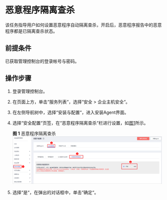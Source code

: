 # 恶意程序隔离查杀<a name="ZH-CN_TOPIC_0127953329"></a>

该任务指导用户如何设置恶意程序自动隔离查杀，开启后，恶意程序报告中的恶意程序都是已隔离查杀状态。

## 前提条件<a name="section14654172531810"></a>

已获取管理控制台的登录帐号与密码。

## 操作步骤<a name="section11261150131818"></a>

1.  登录管理控制台。
2.  在页面上方，单击“服务列表“，选择“安全  \>  企业主机安全“。
3.  在左侧导航树中，选择“安装与配置“，进入安装Agent界面。
4.  选择“安全配置“页签，在“恶意程序隔离查杀“栏进行设置，如[图1](#fig157172315234)所示。

    **图 1**  恶意程序隔离查杀<a name="fig157172315234"></a>  
    ![](figures/恶意程序隔离查杀.png "恶意程序隔离查杀")

5.  选择“是“，在弹出的对话框中，单击“确定“。

